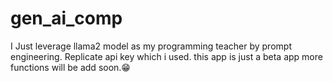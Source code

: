 # gen_ai_comp 

I Just leverage llama2 model as my programming teacher by prompt engineering.
Replicate api key which i used.
this app is just a beta app more functions will be add soon.😁
